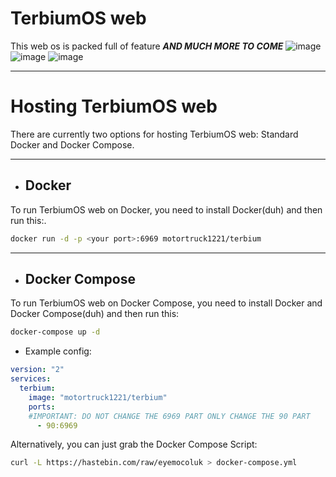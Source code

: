 # TerbiumOS web
This web os is packed full of feature ***AND MUCH MORE TO COME***
![image](https://user-images.githubusercontent.com/49733954/186297001-347adeb6-2abd-42fd-9c46-5e51fff06c7e.png)
![image](https://user-images.githubusercontent.com/49733954/186296936-4f55d2f0-d9f1-45ef-a89c-b2587d2daa75.png)
![image](https://user-images.githubusercontent.com/49733954/186296967-4ee2d9fc-1e2a-4063-a85f-3d8c1c253046.png)

---
# Hosting TerbiumOS web
There are currently two options for hosting TerbiumOS web: Standard Docker and Docker Compose.

---
- ## Docker
To run TerbiumOS web on Docker, you need to install Docker(duh) and then run this:.

```bash
docker run -d -p <your port>:6969 motortruck1221/terbium
```

--- 
- ## Docker Compose
To run TerbiumOS web on Docker Compose, you need to install Docker and Docker Compose(duh) and then run this:

```bash
docker-compose up -d
```

- Example config:
```yaml
version: "2"
services:
  terbium:
    image: "motortruck1221/terbium"
    ports:
    #IMPORTANT: DO NOT CHANGE THE 6969 PART ONLY CHANGE THE 90 PART
      - 90:6969
```
Alternatively, you can just grab the Docker Compose Script:

```bash
curl -L https://hastebin.com/raw/eyemocoluk > docker-compose.yml
```
